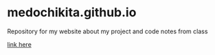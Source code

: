 # medochikita.github.io

Repository for my website about my project and code notes from class

[link here](https://medochikita.github.io)
